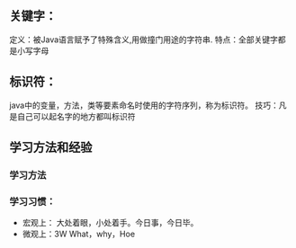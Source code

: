 ## 关键字：
定义：被Java语言赋予了特殊含义,用做撞门用途的字符串.
特点：全部关键字都是小写字母

## 标识符：
java中的变量，方法，类等要素命名时使用的字符序列，称为标识符。
技巧：凡是自己可以起名字的地方都叫标识符










## 学习方法和经验
### 学习方法
### 学习习惯：
- 宏观上： 大处着眼，小处着手。今日事，今日毕。
- 微观上：3W   What，why，Hoe
